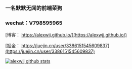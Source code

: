 ### 一名默默无闻的前端菜狗 

### wechat：V798595965

[博客： https://alexwjj.github.io/](https://alexwjj.github.io/)

[掘金： https://juejin.cn/user/3386151545609837](https://juejin.cn/user/3386151545609837)

[![alexwjj github stats](https://github-readme-stats.vercel.app/api?username=alexwjj&&theme=radical)](https://github.com/anuraghazra/github-readme-stats)
